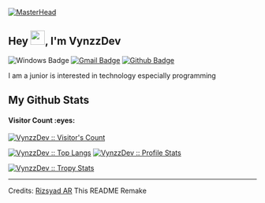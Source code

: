 [![MasterHead](https://dittmptrr27.com/banner.png)](https://vynzzdev.com)
## Hey <img src="https://github.com/TheDudeThatCode/TheDudeThatCode/blob/master/Assets/Hi.gif" width="29px">, I'm VynzzDev
![Windows Badge](https://img.shields.io/badge/windows-linux-blue?&logo=windows)
[![Gmail Badge](https://img.shields.io/badge/-vncntmikael@gmail.com-c14438?style=flat&logo=Gmail&logoColor=white&link=mailto:vncntmikael@gmail.com)](mailto:vncntmikael@gmail.com) 
[![Github Badge](https://img.shields.io/badge/-VynzzDev-grey?style=flat&logo=github&logoColor=white&link=https://github.com/VynzzDev/)](https://www.github.com/VynzzDev/)

<p align='left'>I am a junior is interested in technology especially programming</p>

<h2>My Github Stats</h2>

<h4>Visitor Count :eyes:</h4>
<p>
    <a href="https://github.com/VynzzDev">
        <img src="https://profile-counter.glitch.me/%7BVynzzDev%7D/count.svg" alt="VynzzDev :: Visitor's Count" />
    </a>
</p>

<p>
    <a href="https://github.com/VynzzDev"><img src="https://github-readme-stats.vercel.app/api/top-langs/?username=VynzzDev&theme=tokyonight&layout=compact&hide_border=true&bg_color=282A36&icon_color=686868&title_color=57c7ff&text_color=9aedfe" alt="VynzzDev :: Top Langs" /></a>
    <a href="https://github.com/VynzzDev"><img src="https://github-readme-stats.vercel.app/api?username=VynzzDev&show_icons=true&include_all_commits=true&hide_border=true&bg_color=282A36&icon_color=686868&title_color=57c7ff&text_color=9aedfe&custom_title=My+Github+Stats" alt="VynzzDev :: Profile Stats" /></a>
</p>

<p>
    <a href="https://github.com/VynzzDev">
        <img src="https://github-profile-trophy.vercel.app/?username=VynzzDev&theme=dracula&rank=S,AAA,AA,B,C,A&margin-w=10" alt="VynzzDev :: Tropy Stats" />
    </a>
</p>

-----
Credits: [Rizsyad AR](https://github.com/Rizsyad)
This README Remake


